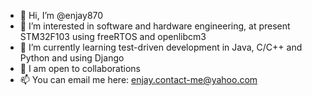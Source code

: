 - 👋 Hi, I’m @enjay870
- 👀 I’m interested in software and hardware engineering, at present STM32F103 using freeRTOS and openlibcm3
- 🌱 I’m currently learning test-driven development in Java, C/C++ and Python and using Django
- 💞️ I am open to collaborations
- 📫 You can email me here: enjay.contact-me@yahoo.com

<!---
enjay870/enjay870 is a ✨ special ✨ repository because its `README.md` (this file) appears on your GitHub profile.
You can click the Preview link to take a look at your changes.
--->
